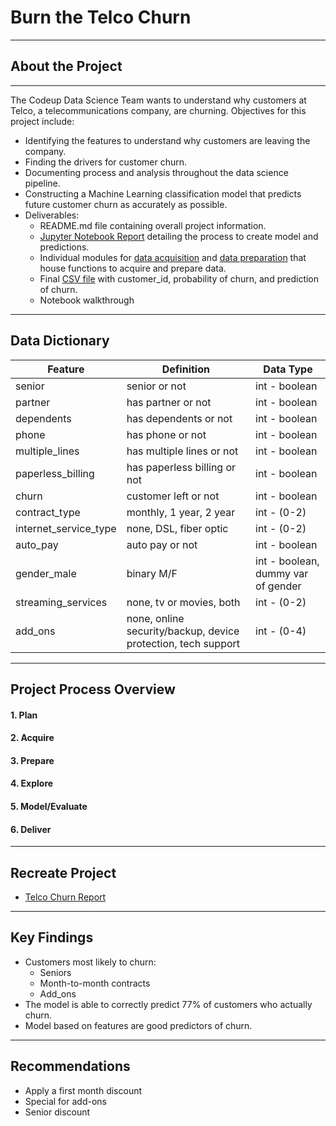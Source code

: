 # Burn the Telco Churn
****

## About the Project

****

The Codeup Data Science Team wants to understand why customers at Telco, a telecommunications company, are churning. Objectives for this project include: 
- Identifying the features to understand why customers are leaving the company.
- Finding the drivers for customer churn.
- Documenting process and analysis throughout the data science pipeline.
- Constructing a Machine Learning classification model that predicts future customer churn as accurately as possible.
- Deliverables:
    - README.md file containing overall project information.
    - [Jupyter Notebook Report](https://github.com/aliciag92/classification-project/blob/main/telco-churn-report.ipynb) detailing the process to create model and predictions.
    - Individual modules for [data acquisition](https://github.com/aliciag92/classification-project/blob/main/acquire.py) and [data preparation](https://github.com/aliciag92/classification-project/blob/main/prepare.py) that house functions to acquire and prepare data.
    - Final [CSV file](https://github.com/aliciag92/classification-project/blob/main/predictions.csv) with customer_id, probability of churn, and prediction of churn.
    - Notebook walkthrough

****
## Data Dictionary
    
| **Feature**          | **Definition**                                        | **Data Type**  |
|----------------------|-------------------------------------------------------|----------------|
| senior               | senior or not                                         | int - boolean  |
| partner              | has partner or not                                    | int - boolean  |
| dependents           | has dependents or not                                 | int - boolean  |   
| phone                | has phone or not                                      | int - boolean  |  
| multiple_lines       | has multiple lines or not                             | int - boolean  |  
| paperless_billing    | has paperless billing or not                          | int - boolean  |
| churn                | customer left or not                                  | int - boolean  |
| contract_type        | monthly, 1 year, 2 year                               | int - (0-2)    |
| internet_service_type| none, DSL, fiber optic                                | int - (0-2)    |
| auto_pay             | auto pay or not                                       | int - boolean  |
| gender_male          | binary M/F                                            | int - boolean, dummy var of gender |
| streaming_services   | none, tv or movies, both                              | int - (0-2)    |
| add_ons              | none, online security/backup, device protection, tech support| int - (0-4) |



****


## Project Process Overview
#### 1. Plan
#### 2. Acquire
#### 3. Prepare
#### 4. Explore
#### 5. Model/Evaluate
#### 6. Deliver

****

## Recreate Project
- [Telco Churn Report](https://github.com/aliciag92/classification-project/blob/main/telco-churn-report.ipynb)

****
## Key Findings
- Customers most likely to churn:
    - Seniors
    - Month-to-month contracts
    - Add_ons
- The model is able to correctly predict 77% of customers who actually churn.
- Model based on features are good predictors of churn. 

****

## Recommendations
- Apply a first month discount
- Special for add-ons
- Senior discount 